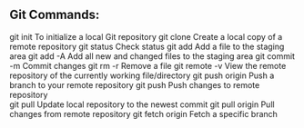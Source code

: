 ## Git Commands: 
git init          To initialize a local Git repository
git clone         Create a local copy of a remote repository
git status        Check status
git add           Add a file to the staging area
git add -A        Add all new and changed files  to the staging area
git commit -m     Commit changes
git rm -r         Remove a file
git remote -v     View the remote repository of the currently working file/directory
git push origin   Push a branch to your remote repository
git push          Push changes to remote repository      
git pull          Update local repository to the newest commit
git pull origin   Pull changes from remote repository
git fetch origin  Fetch a specific branch
